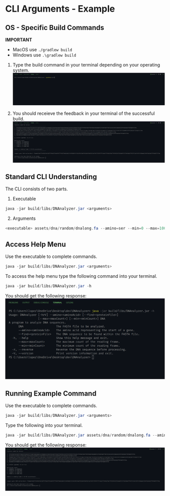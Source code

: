 # CLI Arguments - Example

## OS - Specific Build Commands

**IMPORTANT**
* MacOS use `./gradlew build`
* Windows use `.\gradlew build`

1. Type the build command in your terminal depending on your operating system.
![](../usage/img/build.png)

2. You should receieve the feedback in your terminal of the successful build.
![](../usage/img/example-response.png)

## Standard CLI Understanding

The CLI consists of two parts.

1. Executable
```java
java -jar build/libs/DNAnalyzer.jar <arguments>
```

2. Arguments
```java
<executable> assets/dna/random/dnalong.fa --amino=ser --min=0 --max=100 -r
```

## Access Help Menu

Use the executable to complete commands.
```java
java -jar build/libs/DNAnalyzer.jar <arguments>
```

To access the help menu type the following command into your terminal.
```java
java -jar build/libs/DNAnalyzer.jar -h
```

You should get the following response:
![](../usage/img/help-menu.png)

## Running Example Command

Use the executable to complete commands.
```java
java -jar build/libs/DNAnalyzer.jar <arguments>
```

Type the following into your terminal.
```java
java -jar build/libs/DNAnalyzer.jar assets/dna/random/dnalong.fa --amino=ser --min=14 --max=52
```

You should get the following response:
![](../usage/img/example-response.png)